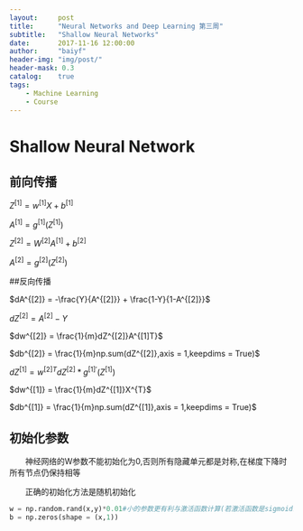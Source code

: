 ```yaml
---
layout:     post
title:      "Neural Networks and Deep Learning 第三周"
subtitle:   "Shallow Neural Networks"
date:       2017-11-16 12:00:00
author:     "baiyf"
header-img: "img/post/"
header-mask: 0.3
catalog:    true
tags:
    - Machine Learning
    - Course
---
```


# Shallow Neural Network

## 前向传播

$Z^{[1]} = w^{[1]}X + b^{[1]}$

$A^{[1]} = g^{[1]}(Z^{[1]})$

$Z^{[2]} = W^{[2]}A^{[1]} + b^{[2]}$

$A^{[2]} = g^{[2]}(Z^{[2]})$

##反向传播

$dA^{[2]} = -\frac{Y}{A^{[2]}} + \frac{1-Y}{1-A^{[2]}}$

$dZ^{[2]} = A^{[2]} - Y$

$dw^{[2]} = \frac{1}{m}dZ^{[2]}A^{[1]T}$

$db^{[2]} = \frac{1}{m}np.sum(dZ^{[2]},axis = 1,keepdims = True)$

$dZ^{[1]} = w^{[2]T}dZ^{[2]} * g^{[1]'}(Z^{[1]})​$

$dw^{[1]} = \frac{1}{m}dZ^{[1]}X^{T}$

$db^{[1]} = \frac{1}{m}np.sum(dZ^{[1]},axis = 1,keepdims = True)$

## 初始化参数

　　神经网络的W参数不能初始化为0,否则所有隐藏单元都是対称,在梯度下降时所有节点仍保持相等

　　正确的初始化方法是随机初始化

```python
w = np.random.rand(x,y)*0.01#小的参数更有利与激活函数计算(若激活函数是sigmoid或tanh)
b = np.zeros(shape = (x,1))
```


